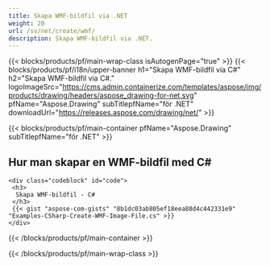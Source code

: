 ```yaml
---
title: Skapa WMF-bildfil via .NET
weight: 20
url: /sv/net/create/wmf/
description: Skapa WMF-bildfil via .NET.
---
```


{{< blocks/products/pf/main-wrap-class isAutogenPage="true" >}}
{{< blocks/products/pf/i18n/upper-banner h1="Skapa WMF-bildfil via C#" h2="Skapa WMF-bildfil via C#." logoImageSrc="https://cms.admin.containerize.com/templates/aspose/img/products/drawing/headers/aspose_drawing-for-net.svg" pfName="Aspose.Drawing" subTitlepfName="för .NET" downloadUrl="https://releases.aspose.com/drawing/net/" >}}

{{< blocks/products/pf/main-container pfName="Aspose.Drawing" subTitlepfName="för .NET" >}}

<h2>Hur man skapar en WMF-bildfil med C#</h2>

    <div class="codeblock" id="code">
     <h3>
      Skapa WMF-bildfil - C#
     </h3>
     {{< gist "aspose-com-gists" "8b1dc03ab805ef18eea88d4c442331e9" "Examples-CSharp-Create-WMF-Image-File.cs" >}}
    </div>

{{< /blocks/products/pf/main-container >}}


{{< /blocks/products/pf/main-wrap-class >}}
